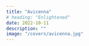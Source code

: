 ```yaml
---
title: "Avicenna"
# heading: "Enlightened"
date: 2022-10-11
description: ""
image: "/covers/avicenna.jpg"
---
```

